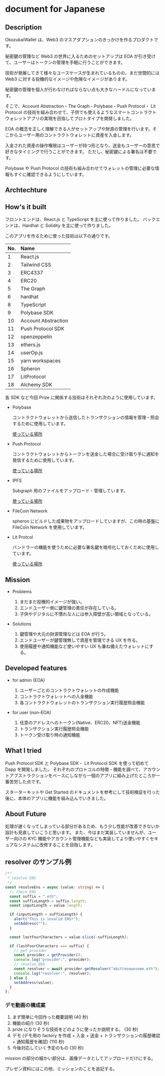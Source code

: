 # document for Japanese

## Description

OkozukaiWallet は、Web3 のマスアダプションのきっかけを作るプロダクトです。

秘密鍵の管理など Web3 の世界に入るためのセットアップは EOA が引き受けて、ユーザーはトークンの管理を手軽に行うことができます。

技術が発展してきて様々なユースケースが生まれているものの、まだ世間的には Web3 に対する投機的なイメージや危険なイメージがあります。

秘密鍵の管理を個人が行わなければならない点も大きなハードルになっています。

そこで、Account Abstraction・The Graph・Polybase・Push Protocol・ Lit Protocol の技術を組み合わせて、子供でも使えるようなスマートコントラクトウォレットアプリの実現を目指してプロトタイプを開発しました。

EOA の概念を正しく理解できる人がセットアップや財源の管理を行います。そこからユーザー用のコントラクトウォレットに資産を入金します。

入金された資産の操作権限はユーザーが持つ形となり、送金もユーザーの意思で好きなタイミングで行うことができます。
ただし、秘密鍵による署名は不要です。

Polybase や Push Protocol の技術も組み合わせてウォレットの管理に必要な情報もすぐに確認できるようにしています。

## Archtechture

## How's it built

フロントエンドは、React.js と TypeScript を主に使って作りました。
バックエンドは、Hardhat と Solidity を主に使って作りました。

このアプリを作るために使った技術は以下の通りです。

| No. | Name                |
| :-- | :------------------ |
| 1   | React.js            |
| 2   | Tailwind CSS        |
| 3   | ERC4337             |
| 4   | ERC20               |
| 5   | The Graph           |
| 6   | hardhat             |
| 8   | TypeScript          |
| 9   | Polybase SDK        |
| 10  | Account Abstraction |
| 11  | Push Protocol SDK   |
| 12  | openzeppelin        |
| 13  | ethers.js           |
| 14  | userOp.js           |
| 15  | yarn workspaces     |
| 16  | Spheron             |
| 17  | LitProtocol         |
| 18  | Alchemy SDK         |

各 SDK など今回 Prize に関係する技術はそれぞれ次のように使用しています。

- Polybase

  コントラクトウォレットから送信したトランザクションの情報を管理・照会するために使用しています。

  [使っている場所](https://github.com/mashharuki/HackFS-2023/blob/main/pkgs/frontend/src/Components/Transfer/index.tsx#L46-L58)

- Push Protocol

  コントラクトウォレットからトークンを送金した場合に受け取り手に通知を発信するために使用しています。

  [使っている場所](https://github.com/mashharuki/HackFS-2023/blob/main/pkgs/frontend/src/hooks/usePush.ts)

- IPFS

  Subgraph 用のファイルをアップロード・管理しています。

  [使っている場所](https://github.com/mashharuki/HackFS-2023/blob/main/README.md#subgrph-info)

- FileCoin Network

  spheron にビルドした成果物をアップロードしていますが、この時の基盤に FileCoin Network を使用しています。

- Lit Protcol

  バンドラーの機能を使うために必要な署名鍵を暗号化しておくために使用しています。

  [使っている場所](https://github.com/mashharuki/HackFS-2023/blob/main/pkgs/frontend/src/hooks/useUserOp.ts#L19-L44)

## Mission

- Problems

  1. まだまだ投機的イメージが強い。
  2. エンドユーザー側に鍵管理の責任が存在している。
  3. 子供やデジタルに不慣れな人には参入障壁が高い領域となっている。

- Solutions

  1. 鍵管理や大元の財源管理などは EOA が行う。
  2. エンドユーザーが鍵管理無しで資産を管理できる UX を作る。
  3. 使用履歴や通知機能など使いやすい UX も兼ね備えたウォレットにする。

## Developed features

- for admin (EOA)

  1. ユーザーごとのコントラクトウォレットの作成機能
  2. コントラクトウォレットへの入金機能
  3. 各コントラクトウォレットのトランザクション実行履歴照会機能

- for user (non-EOA)

  1. 任意のアドレスへのトークン(Native、ERC20、NFT)送金機能
  2. トランザクション実行履歴照会機能
  3. トークン受け取り時の通知機能

## What I tried

Push Protocol SDK と Polybase SDK・ Lit Protocol SDK を使って初めて Dapp を開発しました。
それぞれのプロトコルの特徴・機能を調べて、アカウントアブストラクションをベースにしながら一個のアプリに組み上げたところが一番苦労した点です。

スターターキットや Get Started のドキュメントを参考にして技術検証を行った後に、本体のアプリに機能を組み込んでいきました。

## About Future

処理が遅くなってしまっている部分があるため、もう少し性能が改善できないか設計も見直していこうと思います。
また、今はまだ実装していませんが、ユーザー向けの KYC 機能やアカウント管理機能なども実装してより使いやすくセキュアなシステムに改修することを目指します。

## resolver のサンプル例

```ts
/**
 * resolve ENS
 */
const resolveEns = async (value: string) => {
  // check ENS
  const suffix = ".eth";
  const suffixLength = suffix.length;
  const inputLength = value.length;

  if (inputLength < suffixLength) {
    alert("This is invalid ENS!");
    setAddress("");
  }

  const lastFourCharacters = value.slice(-suffixLength);

  if (lastFourCharacters === suffix) {
    // get provider
    const provider = getProvider();
    console.log("provider:", provider);
    // resolve ENS
    const resolver = await provider.getResolver("abittooawesome.eth");
    console.log("resolver:", resolver);
  } else {
    setAddress(value);
  }
};
```

### デモ動画の構成案

1. まず簡単に今回作った概要説明 (40 秒)
2. 機能の紹介 (30 秒)
3. prize になりそうな技術をどのように使ったか説明する。 (30 秒)
4. デモ (デモ用の factory を作成 + 入金 + 送金 + トランザクションの履歴確認 + 通知履歴を確認) (110 秒)
5. 今後対応していく予定のもの (30 秒)

mission の部分の細かい部分は、画像データとしてアップロードだけにする。

プレゼン資料にはこの他、ミッションのことを追記する。
